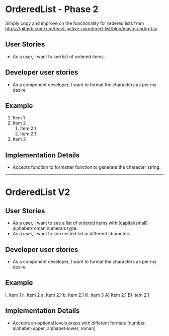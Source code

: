 # OrderedList - Phase 2

Simply copy and improve on the functionality for ordered lists from 
https://github.com/xiqi/react-native-unordered-list/blob/master/index.tsx

## User Stories
- As a user, I want to see list of ordered items.

## Developer user stories
- As a component developer, I want to format the characters as per my desire


## Example
1. Item 1
2. Item 2
    1) Item 2.1
    2) Item 2.1
3. Item 3



## Implementation Details
- Accepts function to formatter function to generate the character string.


----
# OrderedList V2

## User Stories
- As a user, I want to see a list of ordered items with (capital/small) alphabet/roman numerals type.
- As a user, I want to see nested list in different characters.

## Developer user stories
- As a component developer, I want to format the characters as per my desire

## Example
i. Item 1
ii. Item 2
    a. Item 2.1
    b. Item 2.1
iii. Item 3
    A) Item 2.1
    B) Item 2.1



## Implementation Details
- Accepts an optional levels props with different formats [number, alphabet-upper, alphabet-lower, roman]